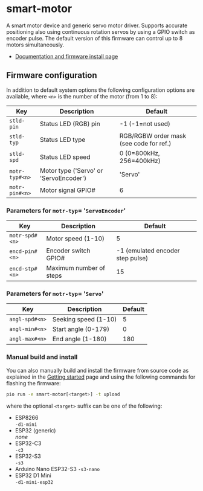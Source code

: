# smart-motor

A smart motor device and generic servo motor driver. Supports accurate positioning
also using continuous rotation servos by using a GPIO switch as encoder pulse.
The default version of this firmware can control up to 8 motors simultaneously.


- [Documentation and firmware install page](https://homegenie.it/mini/1.2/examples/smart-motor/)


## Firmware configuration

In addition to default system options the following configuration options are available,
where `<n>` is the number of the motor (from 1 to 8):

| Key            | Description                            | Default                                 |
|----------------|----------------------------------------|-----------------------------------------|
| `stld-pin`     | Status LED (RGB) pin                   | -1 (-1=not used)                        |
| `stld-typ`     | Status LED type                        | RGB/RGBW order mask (see code for ref.) |
| `stld-spd`     | Status LED speed                       | 0 (0=800kHz, 256=400kHz)                |
| `motr-typ#<n>` | Motor type ('Servo' or 'ServoEncoder') | 'Servo'                                 |   
| `motr-pin#<n>` | Motor signal GPIO#                     | 6                                       |


### Parameters for `motr-typ`= '`ServoEncoder`'

| Key            | Description               | Default                          |
|----------------|---------------------------|----------------------------------|
| `motr-spd#<n>` | Motor speed (1-10)        | 5                                |
| `encd-pin#<n>` | Encoder switch GPIO#      | -1 (emulated encoder step pulse) |
| `encd-stp#<n>` | Maximum number of steps   | 15                               |


### Parameters for `motr-typ`= '`Servo`'

| Key            | Description          | Default                                 |
|----------------|----------------------|-----------------------------------------|
| `angl-spd#<n>` | Seeking speed (1-10) | 5                                       |
| `angl-min#<n>` | Start angle (0-179)  | 0                                       |
| `angl-max#<n>` | End angle (1-180)    | 180                                     |


### Manual build and install

You can also manually build and install the firmware from source code
as explained in the [Getting started](../../getting-started#custom-firmware) page
and using the following commands for flashing the firmware:

```bash
pio run -e smart-motor[<target>] -t upload
```

where the optional `<target>` suffix can be one of the following:
- ESP8266  
  `-d1-mini`
- ESP32 (generic)  
  *none*
- ESP32-C3  
  `-c3`
- ESP32-S3  
  `-s3`
- Arduino Nano ESP32-S3
  `-s3-nano`
- ESP32 D1 Mini    
  `-d1-mini-esp32`
